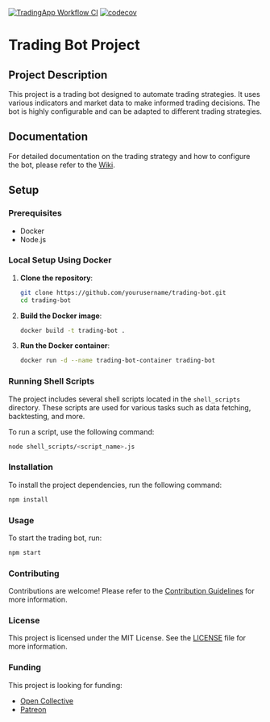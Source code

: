 [![TradingApp Workflow CI](https://github.com/gitchrisqueen/btc-trading-app/workflows/TradingApp%20Workflow%20CI/badge.svg)](https://github.com/gitchrisqueen/btc-trading-app/actions?query=workflow%3A%22TradingApp+Workflow+CI%22)
 [![codecov](https://codecov.io/gh/gitchrisqueen/btc-trading-app/branch/master/graph/badge.svg?token=LWZJEUV38A)](https://codecov.io/gh/gitchrisqueen/btc-trading-app)

# Trading Bot Project

## Project Description

This project is a trading bot designed to automate trading strategies. It uses various indicators and market data to make informed trading decisions. The bot is highly configurable and can be adapted to different trading strategies.

## Documentation

For detailed documentation on the trading strategy and how to configure the bot, please refer to the [Wiki](wiki/README.md).

## Setup

### Prerequisites

- Docker
- Node.js

### Local Setup Using Docker

1. **Clone the repository**:
    ```sh
    git clone https://github.com/yourusername/trading-bot.git
    cd trading-bot
    ```

2. **Build the Docker image**:
    ```sh
    docker build -t trading-bot .
    ```

3. **Run the Docker container**:
    ```sh
    docker run -d --name trading-bot-container trading-bot
    ```

### Running Shell Scripts

The project includes several shell scripts located in the `shell_scripts` directory. These scripts are used for various tasks such as data fetching, backtesting, and more.

To run a script, use the following command:
```sh
node shell_scripts/<script_name>.js
```

### Installation

To install the project dependencies, run the following command:
```sh
npm install
``` 

### Usage

To start the trading bot, run:
```sh
npm start
```

### Contributing

Contributions are welcome! Please refer to the [Contribution Guidelines](CONTRIBUTING.md) for more information.

### License

This project is licensed under the MIT License. See the [LICENSE](LICENSE) file for more information.

### Funding

This project is looking for funding:
- [Open Collective](https://opencollective.com/chris-queen-consultingm)
- [Patreon](https://www.patreon.com/christopherqueenconsultingm)